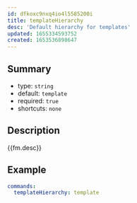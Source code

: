 ```yaml
---
id: dfkoxc9nxq4io4l5585200i
title: templateHierarchy
desc: 'Default hierarchy for templates'
updated: 1655334593752
created: 1653536898647
---
```


## Summary

- type: `string`
- default: `template` 
- required: `true`
- shortcuts: `none`

## Description
{{fm.desc}}

## Example

```yml
commands:
  templateHierarchy: template
```
